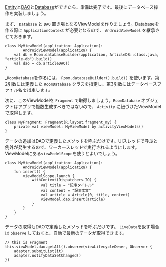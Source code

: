 [Entity](./entity.html)と[DAO](./dao.html)と[Database](./database.html)ができたら、準備は完了です。最後にデータベース操作を実装しましょう。

まず、 `Database` と `DAO` 置き場となるViewModelを作りましょう。Databaseを作る際に `ApplicationContext` が必要となるので、 `AndroidViewModel` を継承させておきます。

```
class MyViewModel(application: Application):
        AndroidViewModel(application) {
    val db = Room.databaseBuilder(application, ArticleDB::class.java, "article-db").build()
    val dao = db.articleDAO()
}
```

_`RoomDatabase`を作るには、 `Room.databaseBuilder().build()` を使います。第2引数には定義した `RoomDatabase` クラスを指定し、第3引数にはデータベースファイル名を指定します。

次に、このViewModelを `Fragment` で取得しましょう。`RoomDatabase` オブジェクトはアプリで複数生成すべきではないので、 `Activity` に紐づけたViewModelで取得します。

```
class MyFragment: Fragment(R.layout.fragment_my) {
    private val viewModel: MyViewModel by activityViewModels()
}
```

データの追加はDAOで定義したメソッドを呼ぶだけです。UIスレッドで呼ぶと例外が発生するので、ワーカースレッドで実行されるようにします。ViewModelにある`viewModelScope`を使うとよいでしょう。

```
class MyViewModel(application: Application):
        AndroidViewModel(application) {
    fun insert() {
        viewModelScope.launch {
            withContext(Dispatchers.IO) {
                val title = "記事タイトル"
                val content = "記事本文"
                val article = Article(0, title, content)
                viewModel.dao.insert(article)
            }
        }
    }
}
```

データの取得もDAOで定義したメソッドを呼ぶだけです。 `LiveData`を返す場合は `observe` しておくと、自動で最新のデータが取得できます。

```
// this is Fragment
this.viewModel.dao.getAll().observe(viewLifecycleOwner, Observer {
    adapter.submitList(it)
    adapter.notifyDataSetChanged()
})
```

